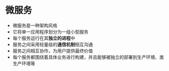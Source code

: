 # 微服务

- 微服务是一种架构风格
- 它将单一应用程序划分为一组小型服务
- 每个服务运行在其**独立的进程**中
- 服务之间采用轻量级的**通信机制**相互沟通
- 服务之间相互协作，为用户提供最终价值
- 每个服务都围绕着具体业务进行构建，并且能够被独立的部署到生产环境、类生产环境等
